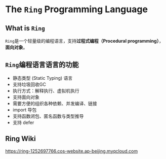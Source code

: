 # The ```Ring``` Programming Language


## What is ```Ring```

```Ring```是一个轻量级的编程语言，支持**过程式编程（Procedural programming）**，**面向对象**。

## ```Ring```编程语言语言的功能

- 静态类型 (Static Typing) 语言
- 支持垃圾回收GC
- 执行方式：解释执行、虚拟机执行
- 支持面向对象
- 需要方便的组织各种依赖、并发编译、链接
- import 导包
- 支持函数闭包、匿名函数与类型推导
- 支持 defer



## Ring Wiki

https://ring-1252697766.cos-website.ap-beijing.myqcloud.com

